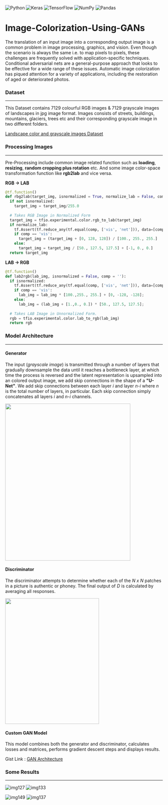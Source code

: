 ![Python](https://img.shields.io/badge/python-3670A0?style=for-the-badge&logo=python&logoColor=ffdd54) ![Keras](https://img.shields.io/badge/Keras-%23D00000.svg?style=for-the-badge&logo=Keras&logoColor=white) ![TensorFlow](https://img.shields.io/badge/TensorFlow-%23FF6F00.svg?style=for-the-badge&logo=TensorFlow&logoColor=white) ![NumPy](https://img.shields.io/badge/numpy-%23013243.svg?style=for-the-badge&logo=numpy&logoColor=white) ![Pandas](https://img.shields.io/badge/pandas-%23150458.svg?style=for-the-badge&logo=pandas&logoColor=white)
# Image-Colorization-Using-GANs
The translation of an input image into a corresponding output image is a common problem in image processing, graphics, and vision. Even though the scenario is always the same i.e. to map pixels to pixels, these challenges are frequently solved with application-specific techniques. Conditional adversarial nets are a general-purpose approach that looks to be effective for a wide range of these issues. Automatic image colorization has piqued attention for a variety of applications, including the restoration of aged or deteriorated photos.

### Dataset

------------

This Dataset contains 7129 colourful RGB images & 7129 grayscale images of landscapes in jpg image format. Images consists of streets, buildings, mountains, glaciers, trees etc and their corresponding grayscale image in two different folders.

[Landscape color and grayscale images Dataset](https://www.kaggle.com/datasets/theblackmamba31/landscape-image-colorization "Landscape color and grayscale images Dataset")

### Processing Images

------------
Pre-Processing include common image related function such as **loading**, **resizing**, **random cropping plus rotation** etc. And some image color-space transformation function like **rgb2lab** and vice versa.

**RGB -> LAB**
```python
@tf.function()
def rbg2lab(target_img, isnormalized = True, normalize_lab = False, comp = ''):
  if not isnormalized:
    target_img = target_img/255.0                                               # normalizes the rgb image in range 0-1
  
  # Takes RGB Image in Normalized Form
  target_img = tfio.experimental.color.rgb_to_lab(target_img)
  if normalize_lab:
    tf.Assert(tf.reduce_any(tf.equal(comp, ['vis', 'net'])), data=[comp], name='Lab_Normalization_Error')
    if comp == 'vis':
      target_img = (target_img + [0, 128, 128]) / [100., 255., 255.]            # normalizes in 0-1 range for visualization of image
    else:
      target_img = target_img / [50., 127.5, 127.5] + [-1, 0., 0.]              # normalizes in -1 to 1 range for neural networks as they perform better in this range
  return target_img
```
**LAB -> RGB**
```python
@tf.function()
def lab2rgb(lab_img, isnormalized = False, comp = ''):
  if isnormalized:
    tf.Assert(tf.reduce_any(tf.equal(comp, ['vis', 'net'])), data=[comp], name='Lab_Normalization_Error')
    if comp == 'vis':
      lab_img = lab_img * [100.,255., 255.] + [0, -128, -128];                  # from 0-1 range
    else:
      lab_img = (lab_img + [1.,0., 0.]) * [50., 127.5, 127.5];                  # from -1 to 1 range
  
  # Takes LAB Image in Unnormalized Form.
  rgb = tfio.experimental.color.lab_to_rgb(lab_img) 
  return rgb
```
### Model Architecture

------------

#### Generator
The input (*grayscale image*) is transmitted through a number of layers that gradually downsample the data until it reaches a bottleneck layer, at which time the process is reversed and the latent representation is upsampled into an colored output image, we add skip connections in the shape of a **"U-Net"**. We add skip connections between each layer *i* and layer *n-i* where *n* is the total number of layers, in particular. Each skip connection simply concatenates all layers *i* and *n-i* channels.

<img src = 'https://user-images.githubusercontent.com/56474719/167465640-68d334a8-9f90-4a2e-8a01-8727938a1aba.png' width="400" height="500">


#### Discriminator
The discriminator attempts to determine whether each of the *N x N* patches in a picture is authentic or phoney. The final output of *D* is calculated by averaging all responses.

<img src = 'https://user-images.githubusercontent.com/56474719/167465830-57546a98-a34b-42bc-bba9-1dcc047b0ef4.png' width="300" height="400">


#### Custom GAN Model
This model combines both the generator and discriminator, calculates losses and matrices, performs gradient descent steps and displays results.

Gist Link : [GAN Architecture](https://gist.github.com/Shivam-316/07593d677dbceaff630a5928e7e22d95 "GAN Architecture")

### Some Results

------------

![img127](https://user-images.githubusercontent.com/56474719/167465982-261c0c84-8d77-4964-8dd1-6655b6fa5174.jpg)
![img133](https://user-images.githubusercontent.com/56474719/167465998-37b726ea-265b-4cc3-9c2f-c2e1c8e7ecd9.jpg)


![img149](https://user-images.githubusercontent.com/56474719/167466011-97c18637-c838-4655-a579-4bee9d031883.jpg)
![img137](https://user-images.githubusercontent.com/56474719/167466066-721ca87f-1b81-4397-a87b-1279a75b8b87.jpg)

